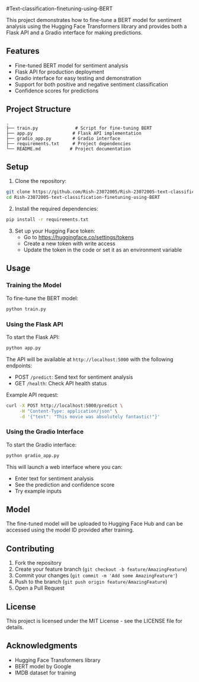 #Text-classification-finetuning-using-BERT

This project demonstrates how to fine-tune a BERT model for sentiment analysis using the Hugging Face Transformers library and provides both a Flask API and a Gradio interface for making predictions.

## Features

- Fine-tuned BERT model for sentiment analysis
- Flask API for production deployment
- Gradio interface for easy testing and demonstration
- Support for both positive and negative sentiment classification
- Confidence scores for predictions

## Project Structure

```
.
├── train.py              # Script for fine-tuning BERT
├── app.py               # Flask API implementation
├── gradio_app.py        # Gradio interface
├── requirements.txt     # Project dependencies
└── README.md           # Project documentation
```

## Setup

1. Clone the repository:
```bash
git clone https://github.com/Rish-23072005/Rish-23072005-text-classification-finetuning-using-BERT.git
cd Rish-23072005-text-classification-finetuning-using-BERT
```

2. Install the required dependencies:
```bash
pip install -r requirements.txt
```

3. Set up your Hugging Face token:
   - Go to https://huggingface.co/settings/tokens
   - Create a new token with write access
   - Update the token in the code or set it as an environment variable

## Usage

### Training the Model

To fine-tune the BERT model:
```bash
python train.py
```

### Using the Flask API

To start the Flask API:
```bash
python app.py
```

The API will be available at `http://localhost:5000` with the following endpoints:
- POST `/predict`: Send text for sentiment analysis
- GET `/health`: Check API health status

Example API request:
```bash
curl -X POST http://localhost:5000/predict \
     -H "Content-Type: application/json" \
     -d '{"text": "This movie was absolutely fantastic!"}'
```

### Using the Gradio Interface

To start the Gradio interface:
```bash
python gradio_app.py
```

This will launch a web interface where you can:
- Enter text for sentiment analysis
- See the prediction and confidence score
- Try example inputs

## Model

The fine-tuned model will be uploaded to Hugging Face Hub and can be accessed using the model ID provided after training.

## Contributing

1. Fork the repository
2. Create your feature branch (`git checkout -b feature/AmazingFeature`)
3. Commit your changes (`git commit -m 'Add some AmazingFeature'`)
4. Push to the branch (`git push origin feature/AmazingFeature`)
5. Open a Pull Request

## License

This project is licensed under the MIT License - see the LICENSE file for details.

## Acknowledgments

- Hugging Face Transformers library
- BERT model by Google
- IMDB dataset for training 
